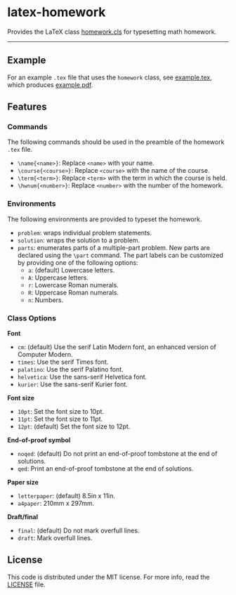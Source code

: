 # latex-homework

Provides the LaTeX class [homework.cls](homework.cls) for typesetting math homework.

*****************

## Example

For an example `.tex` file that uses the `homework` class, see [example.tex](example.tex), which produces [example.pdf](example.pdf).

## Features

### Commands

The following commands should be used in the preamble of the homework `.tex` file.

* `\name{<name>}`:
  Replace `<name>` with your name.
* `\course{<course>}`:
  Replace `<course>` with the name of the course.
* `\term{<term>}`:
  Replace `<term>` with the term in which the course is held.
* `\hwnum{<number>}`:
  Replace `<number>` with the number of the homework.

### Environments

The following environments are provided to typeset the homework.

* `problem`:
  wraps individual problem statements.
* `solution`:
  wraps the solution to a problem.
* `parts`:
  enumerates parts of a multiple-part problem.
  New parts are declared using the `\part` command.
  The part labels can be customized by providing one of the following options:
    * `a`:
      (default) Lowercase letters.
    * `A`:
      Uppercase letters.
    * `r`:
      Lowercase Roman numerals.
    * `R`:
      Uppercase Roman numerals.
    * `n`:
      Numbers.

### Class Options

**Font**

* `cm`:
  (default) Use the serif Latin Modern font, an enhanced version of Computer Modern.
* `times`:
  Use the serif Times font.
* `palatino`:
  Use the serif Palatino font.
* `helvetica`:
  Use the sans-serif Helvetica font.
* `kurier`:
  Use the sans-serif Kurier font.

**Font size**

* `10pt`:
  Set the font size to 10pt.
* `11pt`:
  Set the font size to 11pt.
* `12pt`:
  (default) Set the font size to 12pt.

**End-of-proof symbol**

* `noqed`:
  (default) Do not print an end-of-proof tombstone at the end of solutions.
* `qed`:
  Print an end-of-proof tombstone at the end of solutions.

**Paper size**

* `letterpaper`:
  (default) 8.5in x 11in.
* `a4paper`:
  210mm x 297mm.

**Draft/final**

* `final`:
  (default) Do not mark overfull lines.
* `draft`:
  Mark overfull lines.

## License

This code is distributed under the MIT license. For more info, read the [LICENSE](LICENSE) file.

